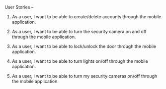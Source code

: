 User Stories –

1. As a user, I want to be able to create/delete accounts through the mobile application.

2. As a user, I want to be able to turn the security camera on and off through the mobile application.

3. As a user, I want to be able to lock/unlock the door through the mobile application.

4. As a user, I want to be able to turn lights on/off through the mobile application.

5. As a user, I want to be able to turn my security cameras on/off through the mobile application.
